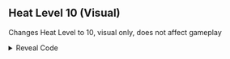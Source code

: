 ## Heat Level 10 (Visual)

Changes Heat Level to 10, visual only, does not affect gameplay

<details>
<summary>Reveal Code</summary>

```powerpc
041ECEDC 60000000
041ECF70 38C0000A
041ECFB4 38C0000A
```
</details>